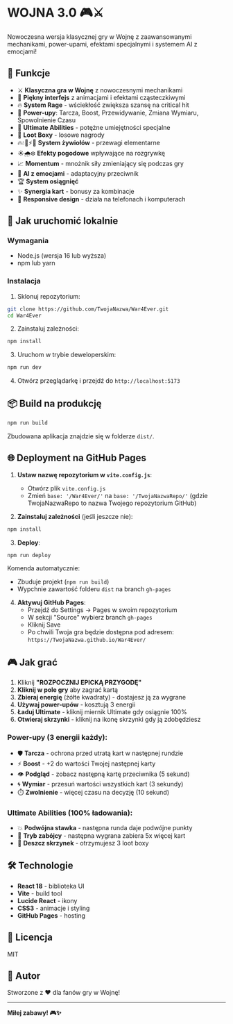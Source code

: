 # WOJNA 3.0 🎮⚔️

Nowoczesna wersja klasycznej gry w Wojnę z zaawansowanymi mechanikami, power-upami, efektami specjalnymi i systemem AI z emocjami!

## 🎯 Funkcje

- ⚔️ **Klasyczna gra w Wojnę** z nowoczesnymi mechanikami
- 🎨 **Piękny interfejs** z animacjami i efektami cząsteczkiwymi
- 🔥 **System Rage** - wściekłość zwiększa szansę na critical hit
- 💎 **Power-upy**: Tarcza, Boost, Przewidywanie, Zmiana Wymiaru, Spowolnienie Czasu
- 🌟 **Ultimate Abilities** - potężne umiejętności specjalne
- 🎁 **Loot Boxy** - losowe nagrody
- 🔥💧🌿⚡🌙 **System żywiołów** - przewagi elementarne
- ☀️🌧️❄️ **Efekty pogodowe** wpływające na rozgrywkę
- 📈 **Momentum** - mnożnik siły zmieniający się podczas gry
- 🤖 **AI z emocjami** - adaptacyjny przeciwnik
- 🏆 **System osiągnięć**
- ✨ **Synergia kart** - bonusy za kombinacje
- 📱 **Responsive design** - działa na telefonach i komputerach

## 🚀 Jak uruchomić lokalnie

### Wymagania
- Node.js (wersja 16 lub wyższa)
- npm lub yarn

### Instalacja

1. Sklonuj repozytorium:
```bash
git clone https://github.com/TwojaNazwa/War4Ever.git
cd War4Ever
```

2. Zainstaluj zależności:
```bash
npm install
```

3. Uruchom w trybie deweloperskim:
```bash
npm run dev
```

4. Otwórz przeglądarkę i przejdź do `http://localhost:5173`

## 📦 Build na produkcję

```bash
npm run build
```

Zbudowana aplikacja znajdzie się w folderze `dist/`.

## 🌐 Deployment na GitHub Pages

1. **Ustaw nazwę repozytorium w `vite.config.js`**:
   - Otwórz plik `vite.config.js`
   - Zmień `base: '/War4Ever/'` na `base: '/TwojaNazwaRepo/'` (gdzie TwojaNazwaRepo to nazwa Twojego repozytorium GitHub)

2. **Zainstaluj zależności** (jeśli jeszcze nie):
```bash
npm install
```

3. **Deploy**:
```bash
npm run deploy
```

Komenda automatycznie:
- Zbuduje projekt (`npm run build`)
- Wypchnie zawartość folderu `dist` na branch `gh-pages`

4. **Aktywuj GitHub Pages**:
   - Przejdź do Settings → Pages w swoim repozytorium
   - W sekcji "Source" wybierz branch `gh-pages`
   - Kliknij Save
   - Po chwili Twoja gra będzie dostępna pod adresem: `https://TwojaNazwa.github.io/War4Ever/`

## 🎮 Jak grać

1. Kliknij **"ROZPOCZNIJ EPICKĄ PRZYGODĘ"**
2. **Kliknij w pole gry** aby zagrać kartą
3. **Zbieraj energię** (żółte kwadraty) - dostajesz ją za wygrane
4. **Używaj power-upów** - kosztują 3 energii
5. **Ładuj Ultimate** - kliknij miernik Ultimate gdy osiągnie 100%
6. **Otwieraj skrzynki** - kliknij na ikonę skrzynki gdy ją zdobędziesz

### Power-upy (3 energii każdy):
- 🛡️ **Tarcza** - ochrona przed utratą kart w następnej rundzie
- ⚡ **Boost** - +2 do wartości Twojej następnej karty
- 👁️ **Podgląd** - zobacz następną kartę przeciwnika (5 sekund)
- 🌀 **Wymiar** - przesuń wartości wszystkich kart (3 sekundy)
- ⏱️ **Zwolnienie** - więcej czasu na decyzję (10 sekund)

### Ultimate Abilities (100% ładowania):
- 💥 **Podwójna stawka** - następna runda daje podwójne punkty
- 🎯 **Tryb zabójcy** - następna wygrana zabiera 5x więcej kart
- 🎁 **Deszcz skrzynek** - otrzymujesz 3 loot boxy

## 🛠️ Technologie

- **React 18** - biblioteka UI
- **Vite** - build tool
- **Lucide React** - ikony
- **CSS3** - animacje i styling
- **GitHub Pages** - hosting

## 📝 Licencja

MIT

## 🎨 Autor

Stworzone z ❤️ dla fanów gry w Wojnę!

---

**Miłej zabawy! 🎮✨**

